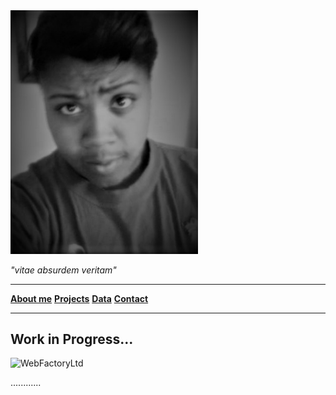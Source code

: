 <img src="https://raw.githubusercontent.com/Gr8eye/Gr8eye.github.io/master/10626627_845469108797566_1699698768033840917_n%20(2).jpg" alt="Meghan" width="300"/>

_"vitae absurdem veritam"_

----
**[About me](about.md)**
**[Projects](portfolio.md)**
**[Data](datasets.md)**
**[Contact](creator.md)**

-----------

## Work in Progress...

<image src = "https://images.unsplash.com/photo-1590479773265-7464e5d48118?ixlib=rb-1.2.1&ixid=eyJhcHBfaWQiOjEyMDd9&auto=format&fit=crop&w=500&q=60" alt = "WebFactoryLtd" width="500"/>

............
